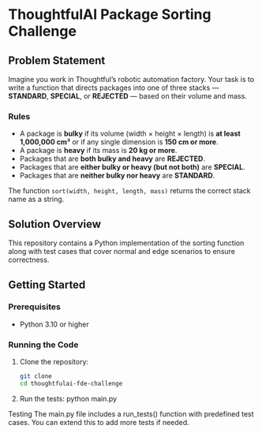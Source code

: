# ThoughtfulAI Package Sorting Challenge

## Problem Statement

Imagine you work in Thoughtful’s robotic automation factory. Your task is to write a function that directs packages into one of three stacks — **STANDARD**, **SPECIAL**, or **REJECTED** — based on their volume and mass.

### Rules

- A package is **bulky** if its volume (width × height × length) is **at least 1,000,000 cm³** or if any single dimension is **150 cm or more**.
- A package is **heavy** if its mass is **20 kg or more**.
- Packages that are **both bulky and heavy** are **REJECTED**.
- Packages that are **either bulky or heavy (but not both)** are **SPECIAL**.
- Packages that are **neither bulky nor heavy** are **STANDARD**.

The function `sort(width, height, length, mass)` returns the correct stack name as a string.

## Solution Overview

This repository contains a Python implementation of the sorting function along with test cases that cover normal and edge scenarios to ensure correctness.

## Getting Started

### Prerequisites

- Python 3.10 or higher

### Running the Code

1. Clone the repository:

   ```bash
   git clone
   cd thoughtfulai-fde-challenge
2. Run the tests:
    python main.py

Testing
The main.py file includes a run_tests() function with predefined test cases. You can extend this to add more tests if needed.
